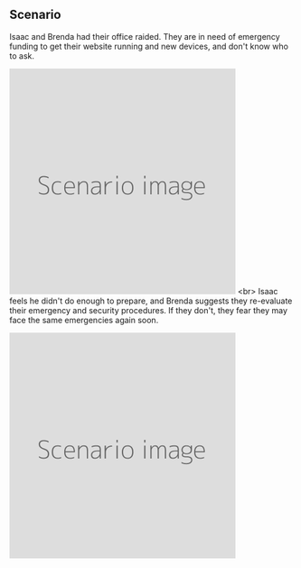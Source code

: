 
## Scenario

Isaac and Brenda had their office raided. They are in need of emergency funding to get their website running and new devices, and don&#39;t know who to ask.

![](scenario.png)
&lt;br&gt;
Isaac feels he didn&#39;t do enough to prepare, and Brenda suggests they re-evaluate their emergency and security procedures. If they don&#39;t, they fear they may face the same emergencies again soon.

![](scenario.png)
